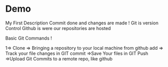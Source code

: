 # Demo

My First Description
Commit done and changes are made !
Git is version Control 
Github is were our repositories are hosted 

Basic Git Commands !

1=> Clone => Bringing a repository to your local machine from github
add => Track your file changes in GIT
commit =>Save Your files in GIT
Push =>Upload Git Commits to a remote repo, like github

